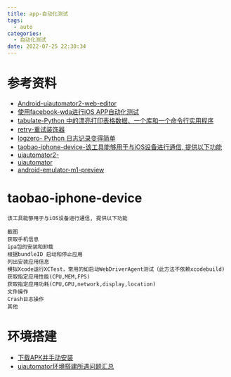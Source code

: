 ```yaml
---
title: app-自动化测试
tags:
  - auto
categories:
  - 自动化测试 
date: 2022-07-25 22:30:34
---
```


# 参考资料
- [Android-uiautomator2-web-editor](https://github.com/alibaba/web-editor)
- [使用facebook-wda进行iOS APP自动化测试](https://blog.csdn.net/u010698107/article/details/120396046)
- [tabulate-Python 中的漂亮打印表格数据、一个库和一个命令行实用程序](https://pypi.org/project/tabulate/)
- [retry-重试装饰器](https://pypi.org/project/retry/)
- [logzero- Python 日志记录变得简单](https://logzero.readthedocs.io/en/latest/)
- [taobao-iphone-device-该工具能够用于与iOS设备进行通信, 提供以下功能](https://github.com/alibaba/taobao-iphone-device)
- [uiautomator2-](https://github.com/openatx/uiautomator2)
- [uiautomator](https://github.com/xiaocong/uiautomator)
- [android-emulator-m1-preview](https://github.com/google/android-emulator-m1-preview)
# taobao-iphone-device
```
该工具能够用于与iOS设备进行通信, 提供以下功能

截图
获取手机信息
ipa包的安装和卸载
根据bundleID 启动和停止应用
列出安装应用信息
模拟Xcode运行XCTest，常用的如启动WebDriverAgent测试（此方法不依赖xcodebuild)
获取指定应用性能(CPU,MEM,FPS)
获取指定应用功耗(CPU,GPU,network,display,location)
文件操作
Crash日志操作
其他
```

# 环境搭建
- [下载APK并手动安装](https://github.com/jiankehtt/uiautomator/tree/master/uiautomator/libs)
- [uiautomator环境搭建所遇问题汇总](https://www.cnblogs.com/xmmc/p/8849249.html)